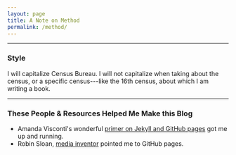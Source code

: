 ```yaml
---
layout: page
title: A Note on Method
permalink: /method/
---
```


---
### Style
I will capitalize Census Bureau.
I will not capitalize when taking about the census, or a specific census---like the 16th census, about which I am writing a book.

---

### These People & Resources Helped Me Make this Blog
* Amanda Visconti's wonderful [primer on Jekyll and GitHub pages](https://programminghistorian.org/lessons/building-static-sites-with-jekyll-github-pages) got me up and running.
* Robin Sloan, [media inventor](https://www.robinsloan.com) pointed me to GitHub pages.
